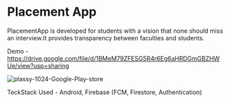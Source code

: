 # Placement App

PlacementApp is developed for students with a vision that none should miss an interview.It provides transparency between faculties and students.


Demo - https://drive.google.com/file/d/1BMeM79ZFESG5R4r6Eg6aHRDGmGBZHWUe/view?usp=sharing

![plassy-1024-Google-Play-store](https://user-images.githubusercontent.com/69476780/144857725-7544c0f1-a484-48cc-81fc-56772f5dd1ea.png)

TeckStack Used - 
Android, Firebase (FCM, Firestore, Authentication)
